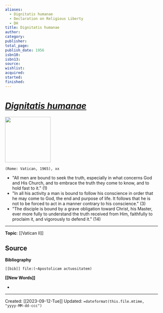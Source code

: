 ```yaml
---
aliases:
  - Dignitatis humanae
  - Declaration on Religious Liberty
  - DH
title: Dignitatis humanae
author: 
category: 
publisher: 
total_page: 
publish_date: 1956
isbn10: 
isbn13: 
source: 
wishlist: 
acquired: 
started: 
finished:
---
```

# *[Dignitatis humanae](https://www.vatican.va/archive/hist_councils/ii_vatican_council/documents/vat-ii_decl_19651207_dignitatis-humanae_en.html)*

<img src="{{coverUrl}}" width=150>

`(Rome: Vatican, 1965), xx`

- "All men are bound to seek the truth, especially in what concerns God and His Church, and to embrace the truth they come to know, and to hold fast to it." (1)
- "In all his activity a man is bound to follow his conscience in order that he may come to God, the end and purpose of life. It follows that he is not to be forced to act in a manner contrary to his conscience." (3)
- "The disciple is bound by a grave obligation toward Christ, his Master, ever more fully to understand the truth received from Him, faithfully to proclaim it, and vigorously to defend it." (14)

--- 
**Topic**: [[Vatican II]]

**Source**
- 

**Bibliography**

```query
[[bib]] file:(~Apostolicam actuositatem)
```
 

**[[New Words]]**

- 

---
Created: [[2023-09-12-Tue]]
Updated: `=dateformat(this.file.mtime, "yyyy-MM-dd-ccc")`
